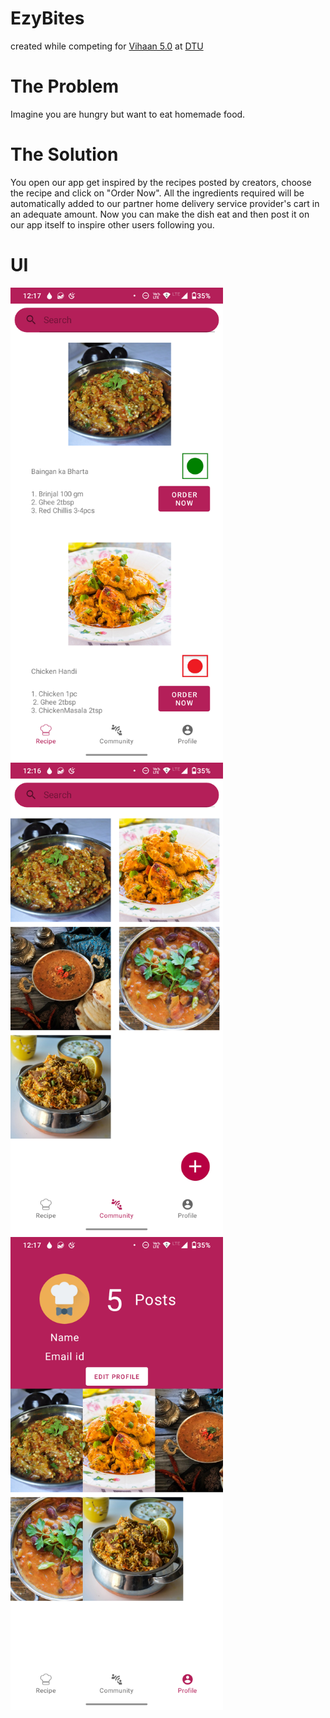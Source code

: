 # EzyBites
created while competing for [Vihaan 5.0](https://vihaan.ieeedtu.in/#/) at [DTU](http://www.dtu.ac.in/)

# The Problem 
Imagine you are hungry but want to eat homemade food.

# The Solution
You open our app get inspired by the recipes posted by creators, choose the recipe and click on "Order Now". All the ingredients required will be automatically added to our partner home delivery service provider's cart in an adequate amount. Now you can make the dish eat and then post it on our app itself to inspire other users following you.

# UI

<img src="SS/ezyBitesSS1.png" width="340"><img src="SS/ezyBitesSS3.png" width="340"><img src="SS/ezyBitesSS5.png" width="340">
